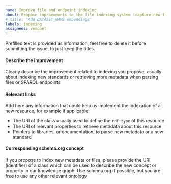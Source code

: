 ```yaml
---
name: Improve file and endpoint indexing
about: Propose improvements to the file indexing system (capture new files, new metadata, etc)
# title: 'Add DATASET_NAME embeddings'
labels: indexing
assignees: vemonet
---
```


Prefilled text is provided as information, feel free to delete it before submitting the issue, to just keep the titles.

#### Describe the improvement

Clearly describe the improvement related to indexing you propose, usually about indexing new standards or retrieving more metadata when parsing files or SPARQL endpoints

#### Relevant links

Add here any information that could help us implement the indexation of a new resource, for example if applicable:
* The URI of the class usually used to define the `rdf:type` of this resource
* The URI of relevant properties to retrieve metadata about this resource
* Pointers to libraries, or documentation, to parse new metadata or a new standard


#### Corresponding schema.org concept

If you propose to index new metadata or files, please provide the URI (identifier) of a class which can be used to describe the new concept or property in our knowledge graph. Use schema.org if possible, but you are free to use any other relevant ontology 

